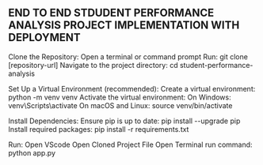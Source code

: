 ## END TO END STDUDENT PERFORMANCE ANALYSIS PROJECT IMPLEMENTATION WITH DEPLOYMENT

Clone the Repository:
Open a terminal or command prompt
Run: git clone [repository-url]
Navigate to the project directory: cd student-performance-analysis

Set Up a Virtual Environment (recommended):
Create a virtual environment: python -m venv venv
Activate the virtual environment:
On Windows: venv\Scripts\activate
On macOS and Linux: source venv/bin/activate

Install Dependencies:
Ensure pip is up to date: pip install --upgrade pip
Install required packages: pip install -r requirements.txt

Run:
Open VScode 
Open Cloned Project File
Open Terminal 
run command: python app.py

